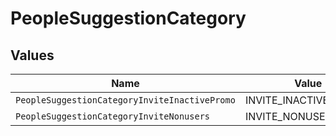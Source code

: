 # PeopleSuggestionCategory


## Values

| Name                                          | Value                                         |
| --------------------------------------------- | --------------------------------------------- |
| `PeopleSuggestionCategoryInviteInactivePromo` | INVITE_INACTIVE_PROMO                         |
| `PeopleSuggestionCategoryInviteNonusers`      | INVITE_NONUSERS                               |